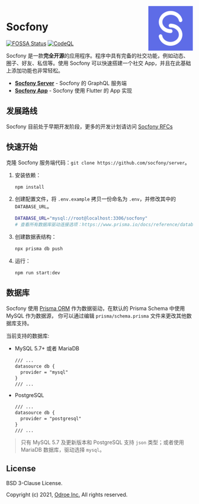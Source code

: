 <a href="https://odroe.com">
  <img align="right" width="120px" src="graphs/socfony.png" alt="Socfony Logo">
</a>

# Socfony

[![FOSSA Status](https://app.fossa.com/api/projects/git%2Bgithub.com%2Fsocfony%2Fserver.svg?type=shield)](https://app.fossa.com/projects/git%2Bgithub.com%2Fsocfony%2Fserver?ref=badge_shield)
[![CodeQL](https://github.com/socfony/server/actions/workflows/codeql-analysis.yml/badge.svg)](https://github.com/socfony/server/actions/workflows/codeql-analysis.yml)

Socfony 是一款**完全开源**的应用程序。程序中具有完备的社交功能，例如动态、圈子、好友、私信等。使用 Socfony 可以快速搭建一个社交 App，并且在此基础上添加功能也非常轻松。

- [**Socfony Server**](https://github.com/socfony/server) - Socfony 的 GraphQL 服务端
- [**Socfony App**](https://github.com/socfony/app) - Socfony 使用 Flutter 的 App 实现

## 发展路线

Socfony 目前处于早期开发阶段，更多的开发计划请访问 [Socfony RFCs](https://github.com/socfony/rfcs)

## 快速开始

克隆 Socfony 服务端代码：`git clone https://github.com/socfony/server`。

1. 安装依赖：
   ```bash
   npm install
   ```
2. 创建配置文件，将 `.env.example` 拷贝一份命名为 `.env`，并修改其中的 `DATABASE_URL`。
   ```bash
   DATABASE_URL="mysql://root@localhost:3306/socfony"
   # 查看所有数据库驱动连接选项：https://www.prisma.io/docs/reference/database-reference/connection-urls
   ```
3. 创建数据表结构：
   ```bash
   npx prisma db push
   ```
4. 运行：
   ```bash
   npm run start:dev
   ```

## 数据库

Socfony 使用 [Prisma ORM](https://prisma.io) 作为数据驱动，在默认的 Prisma Schema 中使用 MySQL 作为数据源，
你可以通过编辑 `prisma/schema.prisma` 文件来更改其他数据库支持。

当前支持的数据库:

- MySQL 5.7+ 或者 MariaDB
  ```prisma
  /// ...
  datasource db {
    provider = "mysql"
  }
  /// ...
  ```
- PostgreSQL
  ```prisma
  /// ...
  datasource db {
    provider = "postgresql"
  }
  /// ...
  ```

> 只有 MySQL 5.7 及更新版本和 PostgreSQL 支持 `json` 类型；或者使用 MariaDB 数据库，驱动选择 `mysql`。

## License

BSD 3-Clause License.

Copyright (c) 2021, [Odroe Inc.](https://odroe.com) All rights reserved.
